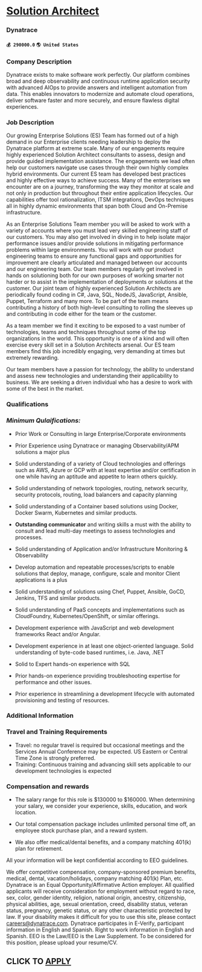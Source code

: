 # [Solution Architect](https://www.remotewlb.com/apply/solution-architect-78248)  
### Dynatrace  
#### `💰 290000.0` `🌎 United States`  

### Company Description

Dynatrace exists to make software work perfectly. Our platform combines broad and deep observability and continuous runtime application security with advanced AIOps to provide answers and intelligent automation from data. This enables innovators to modernize and automate cloud operations, deliver software faster and more securely, and ensure flawless digital experiences.

### Job Description

Our growing Enterprise Solutions (ES) Team has formed out of a high demand in our Enterprise clients needing leadership to deploy the Dynatrace platform at extreme scale. Many of our engagements require highly experienced Solution Architect consultants to assess, design and provide guided implementation assistance. The engagements we lead often help our customers navigate use cases through their own highly complex hybrid environments. Our current ES team has developed best practices and highly effective ways to achieve success. Many of the enterprises we encounter are on a journey, transforming the way they monitor at scale and not only in production but throughout their entire application lifecycles. Our capabilities offer tool rationalization, ITSM integrations, DevOps techniques all in highly dynamic environments that span both Cloud and On-Premise infrastructure.

As an Enterprise Solutions Team member you will be asked to work with a variety of accounts where you must lead very skilled engineering staff of our customers. You may also get involved in diving in to help isolate major performance issues and/or provide solutions in mitigating performance problems within large environments. You will work with our product engineering teams to ensure any functional gaps and opportunities for improvement are clearly articulated and managed between our accounts and our engineering team. Our team members regularly get involved in hands on solutioning both for our own purposes of working smarter not harder or to assist in the implementation of deployments or solutions at the customer. Our joint team of highly experienced Solution Architects are periodically found coding in C#, Java, SQL, NodeJS, JavaScript, Ansible, Puppet, Terraform and many more. To be part of the team means contributing a history of both high-level consulting to rolling the sleeves up
and contributing in code either for the team or the customer.

As a team member we find it exciting to be exposed to a vast number of technologies, teams and techniques throughout some of the top organizations in the world. This opportunity is one of a kind and will often exercise every skill set in a Solution Architects arsenal. Our ES team members find this job incredibly engaging, very demanding at times but extremely rewarding.

Our team members have a passion for technology, the ability to understand and assess new technologies and understanding their applicability to business. We are seeking a driven individual who has a desire to work with some of the best in the market.

### Qualifications

###  _Minimum Qulaifications:_

  * Prior Work or Consulting in large Enterprise/Corporate environments
  * Prior Experience using Dynatrace or managing Observability/APM solutions a major plus
  * Solid understanding of a variety of Cloud technologies and offerings such as AWS, Azure or GCP with at least expertise and/or certification in one while having an aptitude and appetite to learn others quickly.
  * Solid understanding of network topologies, routing, network security, security protocols, routing, load balancers and capacity planning
  * Solid understanding of a Container based solutions using Docker, Docker Swarm, Kubernetes and similar products.

  *  **Outstanding communicator** and writing skills a must with the ability to consult and lead multi-day meetings to assess technologies and processes.
  * Solid understanding of Application and/or Infrastructure Monitoring & Observability
  * Develop automation and repeatable processes/scripts to enable solutions that deploy, manage, configure, scale and monitor Client applications is a plus
  * Solid understanding of solutions using Chef, Puppet, Ansible, GoCD, Jenkins, TFS and similar products. 
  * Solid understanding of PaaS concepts and implementations such as CloudFoundry, Kubernetes/OpenShift, or similar offerings.  

  * Development experience with JavaScript and web development frameworks React and/or Angular.
  * Development experience in at least one object-oriented language. Solid understanding of byte-code based runtimes, i.e. Java, .NET
  * Solid to Expert hands-on experience with SQL
  * Prior hands-on experience providing troubleshooting expertise for performance and other issues. 

  * Prior experience in streamlining a development lifecycle with automated provisioning and testing of resources. 

### Additional Information

### Travel and Training Requirements

  * Travel: no regular travel is required but occasional meetings and the Services Annual Conference may be expected. US Eastern or Central Time Zone is strongly preferred.
  * Training: Continuous training and advancing skill sets applicable to our development technologies is expected

### Compensation and rewards

  * The salary range for this role is $130000 to $160000. When determining your salary, we consider your experience, skills, education, and work location. 

  * Our total compensation package includes unlimited personal time off, an employee stock purchase plan, and a reward system. 

  * We also offer medical/dental benefits, and a company matching 401(k) plan for retirement. 

All your information will be kept confidential according to EEO guidelines.

We offer competitive compensation, company-sponsored premium benefits, medical, dental, vacation/holidays, company matching 401(k) Plan, etc. Dynatrace is an Equal Opportunity/Affirmative Action employer. All qualified applicants will receive consideration for employment without regard to race, sex, color, gender identity, religion, national origin, ancestry, citizenship, physical abilities, age, sexual orientation, creed, disability status, veteran status, pregnancy, genetic status, or any other characteristic protected by law. If your disability makes it difficult for you to use this site, please contact careers@dynatrace.com. Dynatrace participates in E-Verify, participant information in English and Spanish. Right to work information in English and Spanish. EEO is the Law/EEO is the Law Supplement. To be considered for this position, please upload your resume/CV.

  
## CLICK TO [APPLY](https://www.remotewlb.com/apply/solution-architect-78248)

